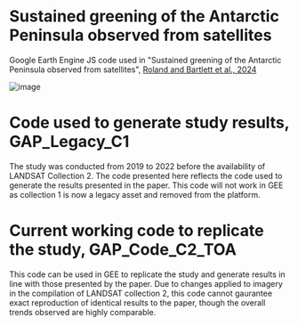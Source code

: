 # Sustained greening of the Antarctic Peninsula observed from satellites 
Google Earth Engine JS code used in "Sustained greening of the Antarctic Peninsula observed from satellites", [Roland and Bartlett et al., 2024](https://rdcu.be/dV0dc)

![image](https://github.com/user-attachments/assets/1047ad2e-b315-4225-a672-cfc2f2014808)

# Code used to generate study results, GAP_Legacy_C1
The study was conducted from 2019 to 2022 before the availability of LANDSAT Collection 2. The code presented here reflects the code used to generate the results presented in the paper. This code will not work in GEE as collection 1 is now a legacy asset and removed from the platform. 

# Current working code to replicate the study, GAP_Code_C2_TOA
This code can be used in GEE to replicate the study and generate results in line with those presented by the paper. Due to changes applied to imagery in the compilation of LANDSAT collection 2, this code cannot gaurantee exact reproduction of identical results to the paper, though the overall trends observed are highly comparable.

